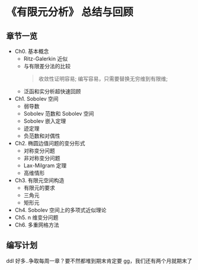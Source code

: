 # 《有限元分析》 总结与回顾

## 章节一览

- Ch0. 基本概念
  - Ritz-Galerkin 近似
  - 与有限差分法的比较
    > 收敛性证明容易; 编写容易，只需要替换无穷维到有限维;
  - 泛函和实分析超快速回顾 
- Ch1. Sobolev 空间
  - 弱导数
  - Sobolev 范数和 Sobolev 空间
  - Sobolev 嵌入定理
  - 迹定理
  - 负范数和对偶性
- Ch2. 椭圆边值问题的变分形式
  - 对称变分问题
  - 非对称变分问题
  - Lax-Milgram 定理
  - 高维情形
- Ch3. 有限元空间构造
  - 有限元的要求
  - 三角元
  - 矩形元
- Ch4. Sobolev 空间上的多项式近似理论
- Ch5. n 维变分问题
- Ch6. 多重网格方法

## 编写计划

ddl 好多..争取每周一章？要不然都堆到期末肯定要 gg，我们还有两个月就期末了